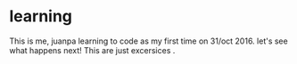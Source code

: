 # learning

This is me, juanpa learning to code as my first time on 31/oct 2016. let's see what happens next! 
This are just excersices .
